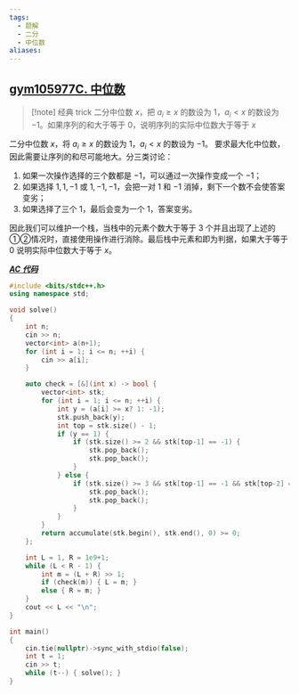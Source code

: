 ```yaml
---
tags:
  - 题解
  - 二分
  - 中位数
aliases:
---
```

## [gym105977C. 中位数](https://codeforces.com/gym/105977/problem/C)

> [!note] 经典 trick
> 二分中位数 $x$，把 $a_i\ge x$ 的数设为 $1$，$a_i<x$ 的数设为 $-1$。如果序列的和大于等于 $0$，说明序列的实际中位数大于等于 $x$

二分中位数 $x$，将 $a_i\ge x$ 的数设为 $1$，$a_i<x$ 的数设为 $-1$。
要求最大化中位数，因此需要让序列的和尽可能地大。分三类讨论：

1. 如果一次操作选择的三个数都是 $-1$，可以通过一次操作变成一个 $-1$；
2. 如果选择 $1,1,-1$ 或 $1,-1,-1$，会把一对 $1$ 和 $-1$ 消掉，剩下一个数不会使答案变劣；
3. 如果选择了三个 $1$，最后会变为一个 $1$，答案变劣。

因此我们可以维护一个栈，当栈中的元素个数大于等于 $3$ 个并且出现了上述的①②情况时，直接使用操作进行消除。最后栈中元素和即为判据，如果大于等于 $0$ 说明实际中位数大于等于 $x$。

[***AC 代码***](https://codeforces.com/gym/105977/submission/328469778)

```cpp
#include <bits/stdc++.h>
using namespace std;

void solve()
{
    int n;
    cin >> n;
    vector<int> a(n+1);
    for (int i = 1; i <= n; ++i) {
        cin >> a[i];
    } 

    auto check = [&](int x) -> bool {
        vector<int> stk;
        for (int i = 1; i <= n; ++i) {
            int y = (a[i] >= x? 1: -1);
            stk.push_back(y);
            int top = stk.size() - 1;
            if (y == 1) {
                if (stk.size() >= 2 && stk[top-1] == -1) {
                    stk.pop_back();
                    stk.pop_back();
                }
            } else {
                if (stk.size() >= 3 && stk[top-1] == -1 && stk[top-2] == -1) {
                    stk.pop_back();
                    stk.pop_back();
                }
            }
        }
        return accumulate(stk.begin(), stk.end(), 0) >= 0;
    };

    int L = 1, R = 1e9+1;
    while (L < R - 1) {
        int m = (L + R) >> 1;
        if (check(m)) { L = m; }
        else { R = m; }
    }
    cout << L << "\n";
}

int main()
{
    cin.tie(nullptr)->sync_with_stdio(false);
    int t = 1;
    cin >> t;
    while (t--) { solve(); }
}
```
